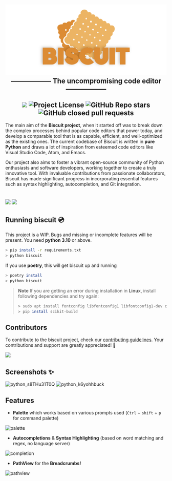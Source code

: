 <h2 align="center">
    <img src="./.github/banner.png" width=1000><br>
     ―――――― The uncompromising code editor ――――――<br><br>
    <img src=https://forthebadge.com/images/badges/made-with-python.svg height=28> 
    <img alt="Project License" src="https://img.shields.io/github/license/billyeatcookies/Biscuit?style=for-the-badge"> 
    <img alt="GitHub Repo stars" src="https://img.shields.io/github/stars/billyeatcookies/Biscuit?style=for-the-badge"> 
    <img alt="GitHub closed pull requests" src="https://img.shields.io/github/issues-pr-closed-raw/billyeatcookies/Biscuit?style=for-the-badge">
</h2>

The main aim of the **Biscuit project**, when it started off was to break down the complex processes behind popular code editors that power today, and develop a comparable tool that is as capable, efficient, and well-optimized as the existing ones. The current codebase of Biscuit is written in **pure Python** and draws a lot of inspiration from esteemed code editors like Visual Studio Code, Atom, and Emacs.

Our project also aims to foster a vibrant open-source community of Python enthusiasts and software developers, working together to create a truly innovative tool. With invaluable contributions from passionate collaborators, Biscuit has made significant progress in incorporating essential features such as syntax highlighting, autocompletion, and Git integration.

<h1></h1>
<h3>
    <img src=https://github.com/billyeatcookies/Biscuit/assets/70792552/0e596550-22fe-42bc-a4e7-7e028155387a />
    <img src=https://github.com/billyeatcookies/Biscuit/assets/70792552/ce31691d-a45d-442c-9f54-16cebe02ef7a />
</h3>

## Running biscuit 💿
This project is a WIP. Bugs and missing or incomplete features will be present.
You need **python 3.10** or above. 
```bash
> pip install -r requirements.txt
> python biscuit
```
If you use **poetry**, this will get biscuit up and running
```bash
> poetry install
> python biscuit
```

> **Note**
> If you are getting an error during installation in **Linux**, install following dependencies and try again:
> ```bash
> > sudo apt install fontconfig libfontconfig1 libfontconfig1-dev cmake cmake-data extra-cmake-modules build-essential
> > pip install scikit-build
> ```

## Contributors
To contribute to the biscuit project, check our [contributing guidelines](./CONTRIBUTING.md). Your contributions and support are greatly appreciated! 🧡 

<a href="https://github.com/billyeatcookies/biscuit/graphs/contributors">
  <img src="https://opencollective.com/biscuit/contributors.svg?width=890" />
</a>

## Screenshots ✨
![python_s8THu31T0Q](https://github.com/billyeatcookies/Biscuit/assets/70792552/032fac52-3f2f-4b1e-8908-a7b7c42aee13)
![python_k6yohhbuck](https://github.com/billyeatcookies/Biscuit/assets/70792552/e34ae3ca-7767-4210-a446-41a517af0e76)

## Features
- **Palette** which works based on various prompts used 
  (`Ctrl` + `shift` + `p` for command palette)

![palette](https://imgur.com/8gKyeks.jpg)

- **Autocompletions** & **Syntax Highlighting** (based on word matching and regex, no language server)

![completion](https://github.com/billyeatcookies/Biscuit/assets/70792552/08fe5cbf-81d7-4770-8a80-d70821bf96c9)

- **PathView** for the **Breadcrumbs!**

![pathview](https://imgur.com/CztWtni.jpg)


